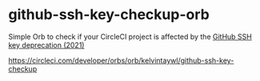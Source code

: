 # github-ssh-key-checkup-orb
Simple Orb to check if your CircleCI project is affected by the [GitHub SSH key deprecation (2021)](https://github.blog/2021-09-01-improving-git-protocol-security-github/)

https://circleci.com/developer/orbs/orb/kelvintaywl/github-ssh-key-checkup
